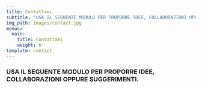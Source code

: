 ```yaml
---
title: Contattami
subtitle: 'USA IL SEGUENTE MODULO PER PROPORRE IDEE, COLLABORAZIONI OPPURE SUGGERIMENTI.'
img_path: images/contact.jpg
menus:
  main:
    title: Contattami
    weight: 6
template: contact
---
```

### USA IL SEGUENTE MODULO PER PROPORRE IDEE, COLLABORAZIONI OPPURE SUGGERIMENTI.
